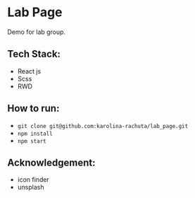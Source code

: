 # Lab Page
Demo for lab group.

## Tech Stack:
- React js
- Scss
- RWD

## How to run:
- `git clone git@github.com:karolina-rachuta/lab_page.git`
- `npm install`
- `npm start`


## Acknowledgement:
- icon finder
- unsplash